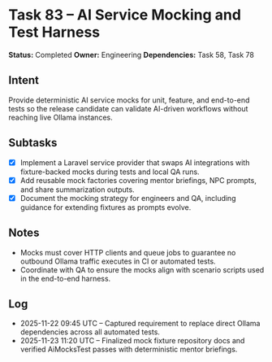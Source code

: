 # Task 83 – AI Service Mocking and Test Harness

**Status:** Completed
**Owner:** Engineering
**Dependencies:** Task 58, Task 78

## Intent
Provide deterministic AI service mocks for unit, feature, and end-to-end tests so the release candidate can validate AI-driven workflows without reaching live Ollama instances.

## Subtasks
- [x] Implement a Laravel service provider that swaps AI integrations with fixture-backed mocks during tests and local QA runs.
- [x] Add reusable mock factories covering mentor briefings, NPC prompts, and share summarization outputs.
- [x] Document the mocking strategy for engineers and QA, including guidance for extending fixtures as prompts evolve.

## Notes
- Mocks must cover HTTP clients and queue jobs to guarantee no outbound Ollama traffic executes in CI or automated tests.
- Coordinate with QA to ensure the mocks align with scenario scripts used in the end-to-end harness.

## Log
- 2025-11-22 09:45 UTC – Captured requirement to replace direct Ollama dependencies across all automated tests.
- 2025-11-23 11:20 UTC – Finalized mock fixture repository docs and verified AiMocksTest passes with deterministic mentor briefings.
